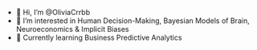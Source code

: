 - 👋 Hi, I’m @OliviaCrrbb
- 🧠 I’m interested in Human Decision-Making, Bayesian Models of Brain, Neuroeconomics & Implicit Biases
- 🌱 Currently learning Business Predictive Analytics 

<!---
OliviaCrrbb/OliviaCrrbb is a ✨ special ✨ repository because its `README.md` (this file) appears on your GitHub profile.
You can click the Preview link to take a look at your changes.
--->
